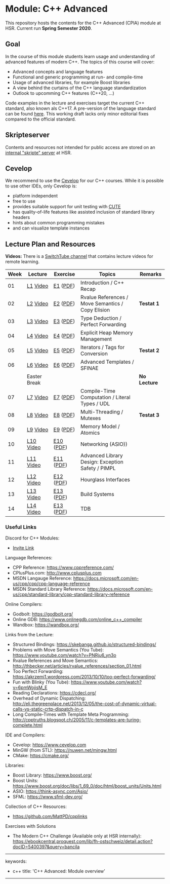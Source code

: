 # Module: C++ Advanced

This repository hosts the contents for the C++ Advanced (CPlA) module at
HSR. Current run **Spring Semester 2020**.

## Goal

In the course of this module students learn usage and understanding of
advanced features of modern C++. The topics of this course will cover:

-   Advanced concepts and language features
-   Functional and generic programming at run- and compile-time
-   Usage of advanced libraries, for example Boost libraries
-   A view behind the curtains of the C++ language standardization
-   Outlook to upcomming C++ features (C++20, ...)

Code examples in the lecture and exercises target the current C++
standard, also known als C++17. A pre-version of the language standard
can be found
[here](http://www.open-std.org/jtc1/sc22/wg21/docs/papers/2017/n4659.pdf).
This working draft lacks only minor editorial fixes compared to the
official standard.

## Skripteserver

Contents and resources not intended for public access are stored on an
[internal "skripte"
server](https://skripte.hsr.ch/Informatik/Fachbereich/C++_Advanced/CplA/)
at HSR.

## Cevelop

We recommend to use the [Cevelop](https://www.cevelop.com) for our C++
courses. While it is possible to use other IDEs, only Cevelop is:

-   platform independent
-   free to use
-   provides suitable support for unit testing with
    [CUTE](https://www.cute-test.com)
-   has quality-of-life features like assisted inclusion of standard
    library headers
-   hints about common programming mistakes
-   and can visualize template instances

## Lecture Plan and Resources

**Videos:** There is a [SwitchTube channel](https://tube.switch.ch/channels/2a2692d0) that contains lecture videos for remote learning.

| Week | Lecture                | Exercise                                                                                | Topics                                                 | Remarks        |
|------|------------------------|-----------------------------------------------------------------------------------------|--------------------------------------------------------|----------------|
| 01   | [L1](week01) [Video](https://tube.switch.ch/channels/2a2692d0) | [E1](week01/README.md) ([PDF](/../-/jobs/artifacts/master/file/week01.pdf?job=week01))  | Introduction / C++ Recap                               |                |
| 02   | [L2](week02) [Video](https://tube.switch.ch/channels/2a2692d0) | [E2](week02/README.md) ([PDF](/../-/jobs/artifacts/master/file/week02.pdf?job=week02))  | Rvalue References / Move Semantics / Copy Elision      | **Testat 1**   |
| 03   | [L3](week03) [Video](https://tube.switch.ch/channels/2a2692d0) | [E3](week03/README.md) ([PDF](/../-/jobs/artifacts/master/file/week03.pdf?job=week03))  | Type Deduction / Perfect Forwarding                    |                |
| 04   | [L4](week04) [Video](https://tube.switch.ch/channels/2a2692d0) | [E4](week04/README.md) ([PDF](/../-/jobs/artifacts/master/file/week04.pdf?job=week04))  | Explicit Heap Memory Management                        |                |
| 05   | [L5](week05) [Video](https://tube.switch.ch/videos/637072ca) | [E5](week05/README.md) ([PDF](/../-/jobs/artifacts/master/file/week05.pdf?job=week05))  | Iterators / Tags for Conversion                        | **Testat 2**   |
| 06   | [L6](week06) [Video](https://tube.switch.ch/videos/e11d9227) | [E6](week06/README.md) ([PDF](/../-/jobs/artifacts/master/file/week06.pdf?job=week06))  | Advanced Templates / SFINAE                            |                |
|      | Easter Break           |                                                                                         |                                                        | **No Lecture** |
| 07   | [L7](week07) [Video](https://tube.switch.ch/videos/2291d64f) | [E7](week07/README.md) ([PDF](/../-/jobs/artifacts/master/file/week07.pdf?job=week07))  | Compile-Time Computation / Literal Types / UDL         |                |
| 08   | [L8](week08) [Video](https://tube.switch.ch/videos/abed5d64) | [E8](week08/README.md) ([PDF](/../-/jobs/artifacts/master/file/week08.pdf?job=week08))  | Multi-Threading / Mutexes                              | **Testat 3**   |
| 09   | [L9](week09) [Video](https://tube.switch.ch/videos/ce31c901) | [E9](week09/README.md) ([PDF](/../-/jobs/artifacts/master/file/week09.pdf?job=week09))  | Memory Model / Atomics                                 |                |
| 10   | [L10](week10) [Video](https://tube.switch.ch/videos/d791511e)| [E10](week10/README.md) ([PDF](/../-/jobs/artifacts/master/file/week10.pdf?job=week10)) | Networking (ASIO))                                     |                |
| 11   | [L11](week11) [Video](https://tube.switch.ch/videos/d1821528)| [E11](week11/README.md) ([PDF](/../-/jobs/artifacts/master/file/week11.pdf?job=week11)) | Advanced Library Design: Exception Safety / PIMPL      |                |
| 12   | [L12](week12) [Video](https://tube.switch.ch/videos/9a8d9234)| [E12](week12/README.md) ([PDF](/../-/jobs/artifacts/master/file/week12.pdf?job=week12)) | Hourglass Interfaces                                   |                |
| 13   | [L13](week13) [Video](https://tube.switch.ch/videos/b4bfd820)| [E13](week13/README.md) ([PDF](/../-/jobs/artifacts/master/file/week13.pdf?job=week13)) | Build Systems                                          |                |
| 14   | [L14](week14) [Video](https://tube.switch.ch/channels/2a2692d0)| [E13](week14/README.md) ([PDF](/../-/jobs/artifacts/master/file/week13.pdf?job=week14)) | TDB                                                    |                |


### Useful Links

Discord for C++ Modules:

* [Invite Link](https://discord.gg/vrFXkEJ)


Language References:
* CPP Reference: https://www.cppreference.com/
* CPlusPlus.com: http://www.cplusplus.com
* MSDN Langauge Reference: https://docs.microsoft.com/en-us/cpp/cpp/cpp-language-reference
* MSDN Standard Library Reference: https://docs.microsoft.com/en-us/cpp/standard-library/cpp-standard-library-reference
 
Online Compilers:
* Godbolt: https://godbolt.org/
* Online GDB: https://www.onlinegdb.com/online_c++_compiler
* Wandbox: https://wandbox.org/

Links from the Lecture:
* Structured Bindings: https://skebanga.github.io/structured-bindings/
* Problems with Move Semantics (You Tube): https://www.youtube.com/watch?v=PNRju6_yn3o
* Rvalue References and Move Semantics: http://thbecker.net/articles/rvalue_references/section_01.html
* Too Perfect Forwarding: https://akrzemi1.wordpress.com/2013/10/10/too-perfect-forwarding/
* Fun with Blinky (You Tube): https://www.youtube.com/watch?v=6pmWojisM_E
* Reading Declarations: https://cdecl.org/
* Overhead of Dynamic Dispatching: http://eli.thegreenplace.net/2013/12/05/the-cost-of-dynamic-virtual-calls-vs-static-crtp-dispatch-in-c
* Long Compile-Times with Template Meta Programming: http://cpptruths.blogspot.ch/2005/11/c-templates-are-turing-complete.html

IDE and Compilers:
* Cevelop: https://www.cevelop.com
* MinGW (from STL): https://nuwen.net/mingw.html
* CMake: https://cmake.org/

Libraries:
* Boost Library: https://www.boost.org/
* Boost Units: https://www.boost.org/doc/libs/1_69_0/doc/html/boost_units/Units.html
* ASIO: https://think-async.com/Asio/ 
* SFML: https://www.sfml-dev.org/

Collection of C++ Resources:
* https://github.com/MattPD/cpplinks

Exercises with Solutions
* The Modern C++ Challenge (Available only at HSR internally): https://ebookcentral.proquest.com/lib/fh-ostschweiz/detail.action?docID=5400397&query=bancila

---
keywords:
- c++
title: 'C++ Advanced: Module overview'
---

